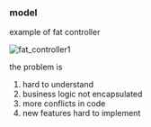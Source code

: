 ### model

example of fat controller


![fat_controller1](https://cloud.githubusercontent.com/assets/83296/3944535/15a60704-260a-11e4-8c6d-43b35b7f699d.PNG)

the problem is 

1. hard to understand
2. business logic not encapsulated
3. more conflicts in code
4. new features hard to implement
